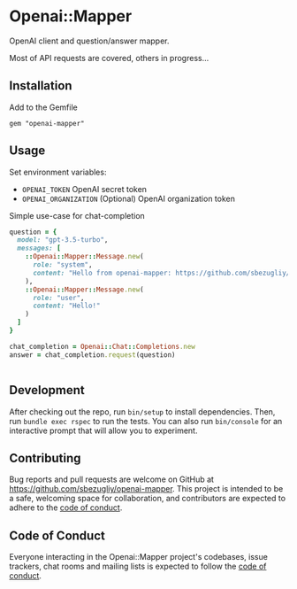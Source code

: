 # Openai::Mapper

OpenAI client and question/answer mapper.

Most of API requests are covered, others in progress...

## Installation

Add to the Gemfile

```
gem "openai-mapper"
```

## Usage

Set environment variables:
- `OPENAI_TOKEN` OpenAI secret token
- `OPENAI_ORGANIZATION` (Optional) OpenAI organization token

Simple use-case for chat-completion
```ruby
question = {
  model: "gpt-3.5-turbo",
  messages: [
    ::Openai::Mapper::Message.new(
      role: "system",
      content: "Hello from openai-mapper: https://github.com/sbezugliy/openai-mapper"
    ),
    ::Openai::Mapper::Message.new(
      role: "user",
      content: "Hello!"
    )
  ]
}

chat_completion = Openai::Chat::Completions.new
answer = chat_completion.request(question)



```

## Development

After checking out the repo, run `bin/setup` to install dependencies. Then, run `bundle exec rspec` to run the tests. You can also run `bin/console` for an interactive prompt that will allow you to experiment.

## Contributing

Bug reports and pull requests are welcome on GitHub at https://github.com/sbezugliy/openai-mapper. This project is intended to be a safe, welcoming space for collaboration, and contributors are expected to adhere to the [code of conduct](https://github.com/sbezugliy/openai-mapper/blob/main/CODE_OF_CONDUCT.md).

## Code of Conduct

Everyone interacting in the Openai::Mapper project's codebases, issue trackers, chat rooms and mailing lists is expected to follow the [code of conduct](https://github.com/sbezugliy/openai-mapper/blob/main/CODE_OF_CONDUCT.md).
